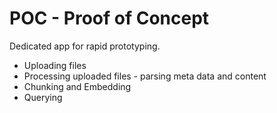 # POC - Proof of Concept

Dedicated app for rapid prototyping.

- Uploading files
- Processing uploaded files - parsing meta data and content
- Chunking and Embedding
- Querying
